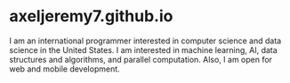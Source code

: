 # axeljeremy7.github.io

I am an international programmer interested in computer science and data science in the United States. I am interested in machine learning, AI, data structures and algorithms, and parallel computation. Also, I am open for web and mobile development.
